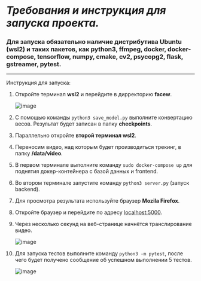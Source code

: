 <h1><i>Требования и инструкция для запуска проекта.</i></h1>


### Для запуска обязательно наличие дистрибутива Ubuntu (wsl2) и таких пакетов, как  python3, ffmpeg, docker, docker-compose, tensorflow, numpy, cmake, cv2, psycopg2, flask, gstreamer, pytest.
---
Инструкция для запуска:
1) Откройте терминал **wsl2** и перейдите в дирректорию **facew**.

      ![image](https://user-images.githubusercontent.com/90253693/169549078-1f5e1a8e-0c8d-48a7-bdc9-a51ef7905052.jpg)

2) С помощью команды `python3 save_model.py` выполните конвертацию весов.
Результат будет записан в папку **checkpoints**.
3) Параллельно откройте **второй терминал wsl2**.
4) Переносим видео, над которым будет производиться трекинг, в папку **/data/video**.
5) В первом терминале выполните команду `sudo docker-compose up` для поднятия докер-контейнера с 
базой данных и frontend.
5) Во втором терминале запустите команду `python3 server.py` (запуск backend).
6) Для просмотра результата используйте браузер **Mozila Firefox**.
7) Откройте браузер и перейдите по адресу [localhost:5000](http://localhost:5000/).
8) Через несколько секунд на веб-странице начнётся транслирование видео.

      ![image](https://user-images.githubusercontent.com/90253693/169554977-64720270-91ad-4fb0-b09e-d868002e7537.jpg)

9) Для запуска тестов выполните команду `python3 -m pytest`, после чего будет получено
сообщение об успешном выполнении 5 тестов.

   ![image](https://user-images.githubusercontent.com/90253693/169556039-c2d1096f-35e1-461f-af7f-e08204086f7c.png)
 
 
